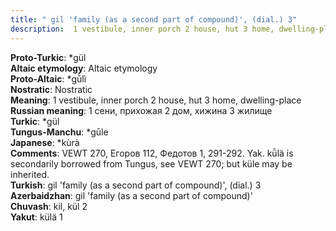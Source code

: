```yaml
---
title: " gil 'family (as a second part of compound)', (dial.) 3"
description:  1 vestibule, inner porch 2 house, hut 3 home, dwelling-place
---
```


<strong>Proto-Turkic</strong>:  *gül<br>
<strong>Altaic etymology</strong>:  Altaic etymology<br>
<strong> Proto-Altaic</strong>:  *gū̀lì<br>
<strong>Nostratic</strong>:  Nostratic<br>
<strong>Meaning</strong>:  1 vestibule, inner porch 2 house, hut 3 home, dwelling-place<br>
<strong>Russian meaning</strong>:  1 сени, прихожая 2 дом, хижина 3 жилище<br>
<strong>Turkic</strong>:  *gül<br>
<strong>Tungus-Manchu</strong>:  *gūle<br>
<strong>Japanese</strong>:  *kùrà<br>
<strong>Comments</strong>:  VEWT 270, Егоров 112, Федотов 1, 291-292. Yak. kǖlä is secondarily borrowed from Tungus, see VEWT 270; but küle may be inherited.<br>
<strong>Turkish</strong>:  gil 'family (as a second part of compound)', (dial.) 3<br>
<strong>Azerbaidzhan</strong>:  gil 'family (as a second part of compound)'<br>
<strong>Chuvash</strong>:  kil, kül 2<br>
<strong>Yakut</strong>:  külä 1<br>


